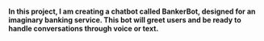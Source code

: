 #### In this project, I am creating a chatbot called **BankerBot**, designed for an imaginary banking service. This bot will greet users and be ready to handle conversations through voice or text.

